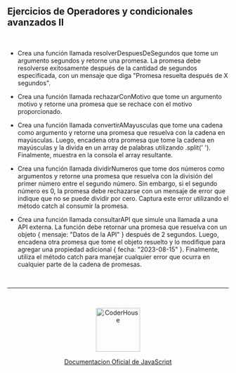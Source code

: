 ## Ejercicios de Operadores y condicionales avanzados II

<br>

* Crea una función llamada resolverDespuesDeSegundos que tome un argumento segundos y retorne una promesa. La promesa debe resolverse exitosamente después de la cantidad de segundos especificada, con un mensaje que diga "Promesa resuelta después de X segundos".

* Crea una función llamada rechazarConMotivo que tome un argumento motivo y retorne una promesa que se rechace con el motivo proporcionado.

* Crea una función llamada convertirAMayusculas que tome una cadena como argumento y retorne una promesa que resuelva con la cadena en mayúsculas. Luego, encadena otra promesa que tome la cadena en mayúsculas y la divida en un array de palabras utilizando .split(' '). Finalmente, muestra en la consola el array resultante.

* Crea una función llamada dividirNumeros que tome dos números como argumentos y retorne una promesa que resuelva con la división del primer número entre el segundo número. Sin embargo, si el segundo número es 0, la promesa debe rechazarse con un mensaje de error que indique que no se puede dividir por cero. Captura este error utilizando el método catch al consumir la promesa.

* Crea una función llamada consultarAPI que simule una llamada a una API externa. La función debe retornar una promesa que resuelva con un objeto { mensaje: "Datos de la API" } después de 2 segundos. Luego, encadena otra promesa que tome el objeto resuelto y lo modifique para agregar una propiedad adicional { fecha: "2023-08-15" }. Finalmente, utiliza el método catch para manejar cualquier error que ocurra en cualquier parte de la cadena de promesas.


<br>


---

<br>

<p align="center"> 
    <img src="https://jobs.coderhouse.com/assets/logos_coderhouse.png" alt="CoderHouse"  height="100"/>
</p>


<p align="center"> 
    <a href="https://developer.mozilla.org/en-US/docs/Web/JavaScript">Documentacion Oficial de JavaScript</a>
</p>
